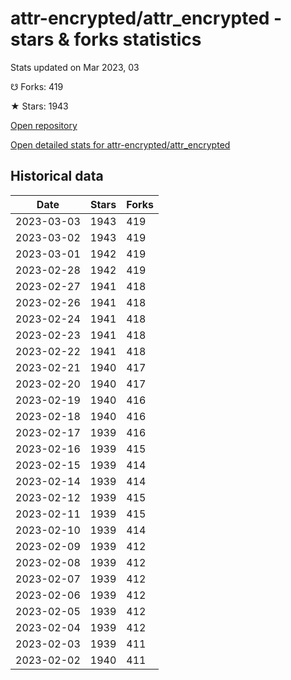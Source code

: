 # attr-encrypted/attr_encrypted - stars & forks statistics

Stats updated on Mar 2023, 03

☋ Forks: 419

★ Stars: 1943

[Open repository](https://github.com/attr-encrypted/attr_encrypted)

[Open detailed stats for attr-encrypted/attr_encrypted](https://reviewgithub.com/rep/attr-encrypted/attr_encrypted)

## Historical data
| Date | Stars | Forks |
|------|-------|-------|
| 2023-03-03 | 1943 | 419 | 
| 2023-03-02 | 1943 | 419 | 
| 2023-03-01 | 1942 | 419 | 
| 2023-02-28 | 1942 | 419 | 
| 2023-02-27 | 1941 | 418 | 
| 2023-02-26 | 1941 | 418 | 
| 2023-02-24 | 1941 | 418 | 
| 2023-02-23 | 1941 | 418 | 
| 2023-02-22 | 1941 | 418 | 
| 2023-02-21 | 1940 | 417 | 
| 2023-02-20 | 1940 | 417 | 
| 2023-02-19 | 1940 | 416 | 
| 2023-02-18 | 1940 | 416 | 
| 2023-02-17 | 1939 | 416 | 
| 2023-02-16 | 1939 | 415 | 
| 2023-02-15 | 1939 | 414 | 
| 2023-02-14 | 1939 | 414 | 
| 2023-02-12 | 1939 | 415 | 
| 2023-02-11 | 1939 | 415 | 
| 2023-02-10 | 1939 | 414 | 
| 2023-02-09 | 1939 | 412 | 
| 2023-02-08 | 1939 | 412 | 
| 2023-02-07 | 1939 | 412 | 
| 2023-02-06 | 1939 | 412 | 
| 2023-02-05 | 1939 | 412 | 
| 2023-02-04 | 1939 | 412 | 
| 2023-02-03 | 1939 | 411 | 
| 2023-02-02 | 1940 | 411 | 

